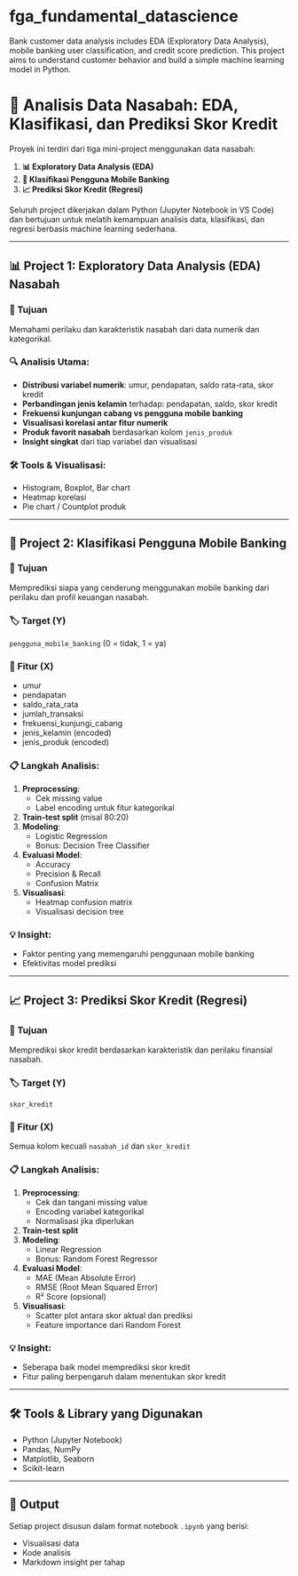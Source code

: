 # fga_fundamental_datascience
Bank customer data analysis includes EDA (Exploratory Data Analysis), mobile banking user classification, and credit score prediction. This project aims to understand customer behavior and build a simple machine learning model in Python.

# 💼 Analisis Data Nasabah: EDA, Klasifikasi, dan Prediksi Skor Kredit

Proyek ini terdiri dari tiga mini-project menggunakan data nasabah:  
1. **📊 Exploratory Data Analysis (EDA)**  
2. **🤖 Klasifikasi Pengguna Mobile Banking**  
3. **📈 Prediksi Skor Kredit (Regresi)**  

Seluruh project dikerjakan dalam Python (Jupyter Notebook in VS Code) dan bertujuan untuk melatih kemampuan analisis data, klasifikasi, dan regresi berbasis machine learning sederhana.

---

## 📊 Project 1: Exploratory Data Analysis (EDA) Nasabah

### 🎯 Tujuan
Memahami perilaku dan karakteristik nasabah dari data numerik dan kategorikal.

### 🔍 Analisis Utama:
- **Distribusi variabel numerik**: umur, pendapatan, saldo rata-rata, skor kredit
- **Perbandingan jenis kelamin** terhadap: pendapatan, saldo, skor kredit
- **Frekuensi kunjungan cabang vs pengguna mobile banking**
- **Visualisasi korelasi antar fitur numerik**
- **Produk favorit nasabah** berdasarkan kolom `jenis_produk`
- **Insight singkat** dari tiap variabel dan visualisasi

### 🛠️ Tools & Visualisasi:
- Histogram, Boxplot, Bar chart
- Heatmap korelasi
- Pie chart / Countplot produk

---

## 🤖 Project 2: Klasifikasi Pengguna Mobile Banking

### 🎯 Tujuan
Memprediksi siapa yang cenderung menggunakan mobile banking dari perilaku dan profil keuangan nasabah.

### 🏷️ Target (Y)
`pengguna_mobile_banking` (0 = tidak, 1 = ya)

### 🔡 Fitur (X)
- umur  
- pendapatan  
- saldo_rata_rata  
- jumlah_transaksi  
- frekuensi_kunjungi_cabang  
- jenis_kelamin (encoded)  
- jenis_produk (encoded)  

### 📋 Langkah Analisis:
1. **Preprocessing**:
   - Cek missing value
   - Label encoding untuk fitur kategorikal
2. **Train-test split** (misal 80:20)
3. **Modeling**:
   - Logistic Regression
   - Bonus: Decision Tree Classifier
4. **Evaluasi Model**:
   - Accuracy
   - Precision & Recall
   - Confusion Matrix
5. **Visualisasi**:
   - Heatmap confusion matrix
   - Visualisasi decision tree

### 💡 Insight:
- Faktor penting yang memengaruhi penggunaan mobile banking
- Efektivitas model prediksi

---

## 📈 Project 3: Prediksi Skor Kredit (Regresi)

### 🎯 Tujuan
Memprediksi skor kredit berdasarkan karakteristik dan perilaku finansial nasabah.

### 🏷️ Target (Y)
`skor_kredit`

### 🔡 Fitur (X)
Semua kolom kecuali `nasabah_id` dan `skor_kredit`

### 📋 Langkah Analisis:
1. **Preprocessing**:
   - Cek dan tangani missing value
   - Encoding variabel kategorikal
   - Normalisasi jika diperlukan
2. **Train-test split**
3. **Modeling**:
   - Linear Regression
   - Bonus: Random Forest Regressor
4. **Evaluasi Model**:
   - MAE (Mean Absolute Error)
   - RMSE (Root Mean Squared Error)
   - R² Score (opsional)
5. **Visualisasi**:
   - Scatter plot antara skor aktual dan prediksi
   - Feature importance dari Random Forest

### 💡 Insight:
- Seberapa baik model memprediksi skor kredit
- Fitur paling berpengaruh dalam menentukan skor kredit

---

## 🛠️ Tools & Library yang Digunakan
- Python (Jupyter Notebook)
- Pandas, NumPy
- Matplotlib, Seaborn
- Scikit-learn

---

## 📁 Output
Setiap project disusun dalam format notebook `.ipynb` yang berisi:
- Visualisasi data
- Kode analisis
- Markdown insight per tahap
